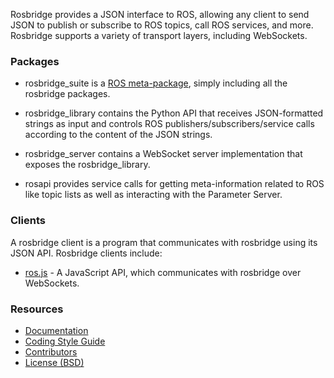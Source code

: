 Rosbridge provides a JSON interface to ROS, allowing any client to send JSON to
publish or subscribe to ROS topics, call ROS services, and more. Rosbridge
supports a variety of transport layers, including WebSockets.

### Packages

 * rosbridge_suite is a [ROS
   meta-package](http://www.ros.org/wiki/catkin/conceptual_overview#Metapackages_and_the_Elimination_of_Stacks),
   simply including all the rosbridge packages.

 * rosbridge_library contains the Python API that receives JSON-formatted
   strings as input and controls ROS publishers/subscribers/service calls
   according to the content of the JSON strings.

 * rosbridge_server contains a WebSocket server implementation that exposes the
   rosbridge_library.

 * rosapi provides service calls for getting meta-information related to ROS
   like topic lists as well as interacting with the Parameter Server.

### Clients

A rosbridge client is a program that communicates with rosbridge using its JSON
API. Rosbridge clients include:

 * [ros.js](http://www.ros.org/wiki/rosjs) - A JavaScript API, which
   communicates with rosbridge over WebSockets.

### Resources

 * [Documentation](http://www.ros.org/wiki/rosbridge_suite)
 * [Coding Style Guide](http://www.ros.org/wiki/PyStyleGuide)
 * [Contributors](https://github.com/RobotWebTools/rosbridge_suite/graphs/contributors)
 * [License (BSD)](http://opensource.org/licenses/BSD-2-Clause)

